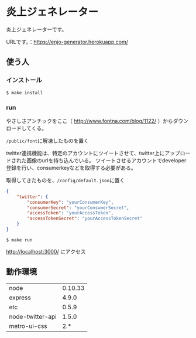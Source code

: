 # 炎上ジェネレーター
炎上ジェネレーターです。

URLです。：https://enjo-generator.herokuapp.com/

## 使う人

### インストール

```shell
$ make install
```

### run

やさしさアンチックをここ（ http://www.fontna.com/blog/1122/ ）からダウンロードしてくる。

`/public/font`に解凍したものを置く

twitter連携機能は、特定のアカウントにツイートさせて、twitter上にアップロードされた画像のurlを持ち込んでいる。
ツイートさせるアカウントでdeveloper登録を行い、consumerkeyなどを取得する必要がある。

取得してきたものを、`/config/default.json`に置く

```json
{
    "twitter": {
        "consumerKey": "yourConsumerKey",
        "consumerSecret": "yourConsumerSecret",
        "accessToken": "yourAccessToken",
        "accessTokenSecret": "yourAccessTokenSecret"
    }
}
```

```shell
$ make run
```

[http://localhost:3000/](http://localhost:3000/) にアクセス

## 動作環境
<table>
<tr>
<td>node</td><td>0.10.33</td>
</tr>
<tr>
<td>express</td><td>4.9.0</td>
</tr>
<tr>
<td>etc</td><td>0.5.9</td>
</tr>
<tr>
<td>node-twitter-api</td><td>1.5.0</td>
</tr>
<tr>
<td>metro-ui-css</td><td>2.*</td>
</tr>
</table>
